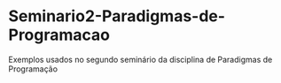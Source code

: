 # Seminario2-Paradigmas-de-Programacao
Exemplos usados no segundo seminário da disciplina de Paradigmas de Programação
